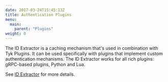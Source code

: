 ```yaml
---
date: 2017-03-24T15:45:13Z
title: Authentication Plugins
menu:
  main:
    parent: "Plugins"
weight: 0 
---
```


The ID Extractor is a caching mechanism that's used in combination with Tyk Plugins. It can be used specifically with plugins that implement custom authentication mechanisms. The ID Extractor works for all rich plugins: gRPC-based plugins, Python and Lua.

See [ID Extractor](/docs/plugins/rich-plugins/id-extractor/) for more details.

